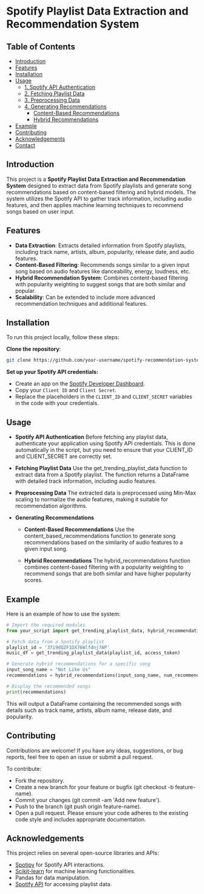 # Spotify Playlist Data Extraction and Recommendation System

## Table of Contents
- [Introduction](#introduction)
- [Features](#features)
- [Installation](#installation)
- [Usage](#usage)
  - [1. Spotify API Authentication](#1-spotify-api-authentication)
  - [2. Fetching Playlist Data](#2-fetching-playlist-data)
  - [3. Preprocessing Data](#3-preprocessing-data)
  - [4. Generating Recommendations](#4-generating-recommendations)
    - [Content-Based Recommendations](#content-based-recommendations)
    - [Hybrid Recommendations](#hybrid-recommendations)
- [Example](#example)
- [Contributing](#contributing)
- [Acknowledgements](#acknowledgements)
- [Contact](#contact)

## Introduction

This project is a **Spotify Playlist Data Extraction and Recommendation System** designed to extract data from Spotify playlists and generate song recommendations based on content-based filtering and hybrid models. The system utilizes the Spotify API to gather track information, including audio features, and then applies machine learning techniques to recommend songs based on user input.

## Features

- **Data Extraction**: Extracts detailed information from Spotify playlists, including track name, artists, album, popularity, release date, and audio features.
- **Content-Based Filtering**: Recommends songs similar to a given input song based on audio features like danceability, energy, loudness, etc.
- **Hybrid Recommendation System**: Combines content-based filtering with popularity weighting to suggest songs that are both similar and popular.
- **Scalability**: Can be extended to include more advanced recommendation techniques and additional features.

## Installation

To run this project locally, follow these steps:

**Clone the repository**:
   ```bash
   git clone https://github.com/your-username/spotify-recommendation-system.git
   ```

**Set up your Spotify API credentials:**
- Create an app on the [Spotify Developer Dashboard](https://developer.spotify.com/dashboard/applications).
- Copy your `Client ID` and `Client Secret`.
- Replace the placeholders in the `CLIENT_ID` and `CLIENT_SECRET` variables in the code with your credentials.

## Usage
- **Spotify API Authentication**
Before fetching any playlist data, authenticate your application using Spotify API credentials. This is done automatically in the script, but you need to ensure that your CLIENT_ID and CLIENT_SECRET are correctly set.

- **Fetching Playlist Data**
Use the get_trending_playlist_data function to extract data from a Spotify playlist. The function returns a DataFrame with detailed track information, including audio features.

- **Preprocessing Data**
The extracted data is preprocessed using Min-Max scaling to normalize the audio features, making it suitable for recommendation algorithms.

- **Generating Recommendations**
  - **Content-Based Recommendations**
Use the content_based_recommendations function to generate song recommendations based on the similarity of audio features to a given input song.

  - **Hybrid Recommendations**
The hybrid_recommendations function combines content-based filtering with a popularity weighting to recommend songs that are both similar and have higher popularity scores.

## Example
Here is an example of how to use the system:
```python
# Import the required modules
from your_script import get_trending_playlist_data, hybrid_recommendations

# Fetch data from a Spotify playlist
playlist_id = '37i9dQZF1DX76Wlfdnj7AP'
music_df = get_trending_playlist_data(playlist_id, access_token)

# Generate hybrid recommendations for a specific song
input_song_name = "Not Like Us"
recommendations = hybrid_recommendations(input_song_name, num_recommendations=5)

# Display the recommended songs
print(recommendations)
```
This will output a DataFrame containing the recommended songs with details such as track name, artists, album name, release date, and popularity.

## Contributing

Contributions are welcome! If you have any ideas, suggestions, or bug reports, feel free to open an issue or submit a pull request.

To contribute:
- Fork the repository.
- Create a new branch for your feature or bugfix (git checkout -b feature-name).
- Commit your changes (git commit -am 'Add new feature').
- Push to the branch (git push origin feature-name).
- Open a pull request.
Please ensure your code adheres to the existing code style and includes appropriate documentation.

## Acknowledgements

This project relies on several open-source libraries and APIs:
- [Spotipy](https://spotipy.readthedocs.io/) for Spotify API interactions.
- [Scikit-learn](https://scikit-learn.org/) for machine learning functionalities.
- Pandas for data manipulation.
- [Spotify API](https://developer.spotify.com/documentation/web-api/) for accessing playlist data.

